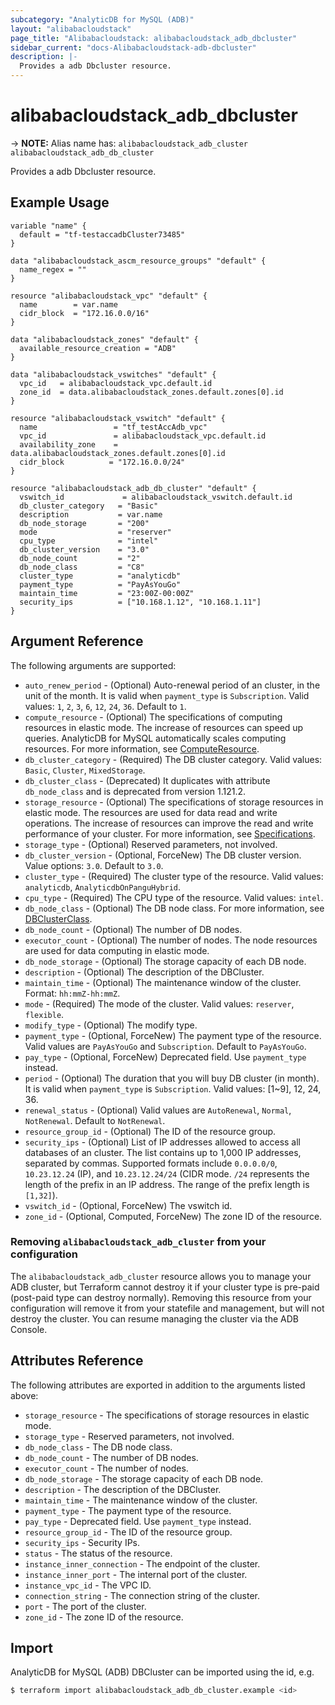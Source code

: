 ```yaml
---
subcategory: "AnalyticDB for MySQL (ADB)"
layout: "alibabacloudstack"
page_title: "Alibabacloudstack: alibabacloudstack_adb_dbcluster"
sidebar_current: "docs-Alibabacloudstack-adb-dbcluster"
description: |- 
  Provides a adb Dbcluster resource.
---
```


# alibabacloudstack_adb_dbcluster
-> **NOTE:** Alias name has: `alibabacloudstack_adb_cluster` `alibabacloudstack_adb_db_cluster`

Provides a adb Dbcluster resource.

## Example Usage

```hcl
variable "name" {
  default = "tf-testaccadbCluster73485"
}

data "alibabacloudstack_ascm_resource_groups" "default" {
  name_regex = ""
}

resource "alibabacloudstack_vpc" "default" {
  name        = var.name
  cidr_block  = "172.16.0.0/16"
}

data "alibabacloudstack_zones" "default" {
  available_resource_creation = "ADB"
}

data "alibabacloudstack_vswitches" "default" {
  vpc_id   = alibabacloudstack_vpc.default.id
  zone_id  = data.alibabacloudstack_zones.default.zones[0].id
}

resource "alibabacloudstack_vswitch" "default" {
  name                 = "tf_testAccAdb_vpc"
  vpc_id               = alibabacloudstack_vpc.default.id
  availability_zone    = data.alibabacloudstack_zones.default.zones[0].id
  cidr_block          = "172.16.0.0/24"
}

resource "alibabacloudstack_adb_db_cluster" "default" {
  vswitch_id             = alibabacloudstack_vswitch.default.id
  db_cluster_category   = "Basic"
  description           = var.name
  db_node_storage       = "200"
  mode                  = "reserver"
  cpu_type              = "intel"
  db_cluster_version    = "3.0"
  db_node_count         = "2"
  db_node_class         = "C8"
  cluster_type          = "analyticdb"
  payment_type          = "PayAsYouGo"
  maintain_time         = "23:00Z-00:00Z"
  security_ips          = ["10.168.1.12", "10.168.1.11"]
}
```

## Argument Reference

The following arguments are supported:

* `auto_renew_period` - (Optional) Auto-renewal period of an cluster, in the unit of the month. It is valid when `payment_type` is `Subscription`. Valid values: `1`, `2`, `3`, `6`, `12`, `24`, `36`. Default to `1`.
* `compute_resource` - (Optional) The specifications of computing resources in elastic mode. The increase of resources can speed up queries. AnalyticDB for MySQL automatically scales computing resources. For more information, see [ComputeResource](https://www.alibabacloud.com/help/en/doc-detail/144851.htm).
* `db_cluster_category` - (Required) The DB cluster category. Valid values: `Basic`, `Cluster`, `MixedStorage`.
* `db_cluster_class` - (Deprecated) It duplicates with attribute `db_node_class` and is deprecated from version 1.121.2.
* `storage_resource` - (Optional) The specifications of storage resources in elastic mode. The resources are used for data read and write operations. The increase of resources can improve the read and write performance of your cluster. For more information, see [Specifications](https://www.alibabacloud.com/help/en/doc-detail/144851.htm).
* `storage_type` - (Optional) Reserved parameters, not involved.
* `db_cluster_version` - (Optional, ForceNew) The DB cluster version. Value options: `3.0`. Default to `3.0`.
* `cluster_type` - (Required) The cluster type of the resource. Valid values: `analyticdb`, `AnalyticdbOnPanguHybrid`.
* `cpu_type` - (Required) The CPU type of the resource. Valid values: `intel`.
* `db_node_class` - (Optional) The DB node class. For more information, see [DBClusterClass](https://help.aliyun.com/document_detail/190519.html).
* `db_node_count` - (Optional) The number of DB nodes.
* `executor_count` - (Optional) The number of nodes. The node resources are used for data computing in elastic mode.
* `db_node_storage` - (Optional) The storage capacity of each DB node.
* `description` - (Optional) The description of the DBCluster.
* `maintain_time` - (Optional) The maintenance window of the cluster. Format: `hh:mmZ-hh:mmZ`.
* `mode` - (Required) The mode of the cluster. Valid values: `reserver`, `flexible`.
* `modify_type` - (Optional) The modify type.
* `payment_type` - (Optional, ForceNew) The payment type of the resource. Valid values are `PayAsYouGo` and `Subscription`. Default to `PayAsYouGo`.
* `pay_type` - (Optional, ForceNew) Deprecated field. Use `payment_type` instead.
* `period` - (Optional) The duration that you will buy DB cluster (in month). It is valid when `payment_type` is `Subscription`. Valid values: [1~9], 12, 24, 36.
* `renewal_status` - (Optional) Valid values are `AutoRenewal`, `Normal`, `NotRenewal`. Default to `NotRenewal`.
* `resource_group_id` - (Optional) The ID of the resource group.
* `security_ips` - (Optional) List of IP addresses allowed to access all databases of an cluster. The list contains up to 1,000 IP addresses, separated by commas. Supported formats include `0.0.0.0/0`, `10.23.12.24` (IP), and `10.23.12.24/24` (CIDR mode. `/24` represents the length of the prefix in an IP address. The range of the prefix length is `[1,32]`).
* `vswitch_id` - (Optional, ForceNew) The vswitch id.
* `zone_id` - (Optional, Computed, ForceNew) The zone ID of the resource.

### Removing `alibabacloudstack_adb_cluster` from your configuration

The `alibabacloudstack_adb_cluster` resource allows you to manage your ADB cluster, but Terraform cannot destroy it if your cluster type is pre-paid (post-paid type can destroy normally). Removing this resource from your configuration will remove it from your statefile and management, but will not destroy the cluster. You can resume managing the cluster via the ADB Console.

## Attributes Reference

The following attributes are exported in addition to the arguments listed above:

* `storage_resource` - The specifications of storage resources in elastic mode.
* `storage_type` - Reserved parameters, not involved.
* `db_node_class` - The DB node class.
* `db_node_count` - The number of DB nodes.
* `executor_count` - The number of nodes.
* `db_node_storage` - The storage capacity of each DB node.
* `description` - The description of the DBCluster.
* `maintain_time` - The maintenance window of the cluster.
* `payment_type` - The payment type of the resource.
* `pay_type` - Deprecated field. Use `payment_type` instead.
* `resource_group_id` - The ID of the resource group.
* `security_ips` - Security IPs.
* `status` - The status of the resource.
* `instance_inner_connection` - The endpoint of the cluster.
* `instance_inner_port` - The internal port of the cluster.
* `instance_vpc_id` - The VPC ID.
* `connection_string` - The connection string of the cluster.
* `port` - The port of the cluster.
* `zone_id` - The zone ID of the resource.

## Import

AnalyticDB for MySQL (ADB) DBCluster can be imported using the id, e.g.

```bash
$ terraform import alibabacloudstack_adb_db_cluster.example <id>
```